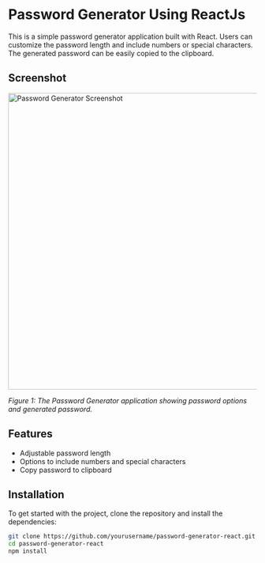 # Password Generator Using ReactJs
This is a simple password generator application built with React. Users can customize the password length and include numbers or special characters. The generated password can be easily copied to the clipboard.

## Screenshot

<img src="path/to/your/image.png" alt="Password Generator Screenshot" width="600"/>

*Figure 1: The Password Generator application showing password options and generated password.*

## Features

- Adjustable password length
- Options to include numbers and special characters
- Copy password to clipboard

## Installation

To get started with the project, clone the repository and install the dependencies:

```bash
git clone https://github.com/yourusername/password-generator-react.git
cd password-generator-react
npm install
```
